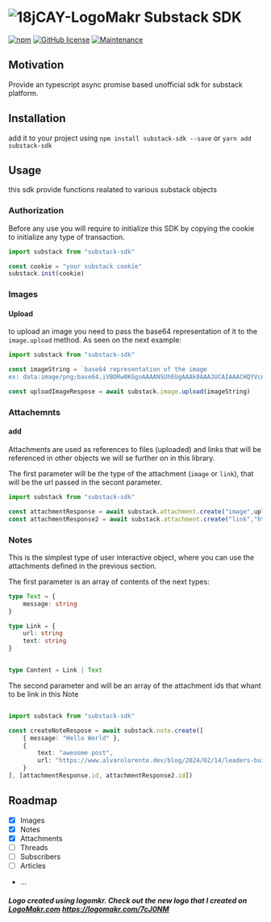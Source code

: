 # ![18jCAY-LogoMakr](https://github.com/alvarolorentedev/substack-sdk/assets/3071208/6ead70e0-77a4-4f76-bfd5-f2581cac65ce) Substack SDK

[![npm](https://img.shields.io/npm/dt/substack-sdk.svg)](https://github.com/alvarolorentedev/substack-sdk)
[![GitHub license](https://img.shields.io/github/license/alvarolorentedev/substack-sdk.svg)](https://github.com/alvarolorentedev/substack-sdk/blob/master/LICENSE)
[![Maintenance](https://img.shields.io/badge/Maintained%3F-yes-green.svg)](https://GitHub.com/alvarolorentedev/substack-sdk/graphs/commit-activity)

## Motivation

Provide an typescript async promise based unofficial sdk for substack platform.

## Installation

add it to your project using `npm install substack-sdk --save` or `yarn add substack-sdk`

## Usage

this sdk provide functions realated to various substack objects

### Authorization

Before any use you will require to initialize this SDK by copying the cookie to initialize any type of transaction.

```ts
import substack from "substack-sdk"

const cookie = "your substack cookie"
substack.init(cookie)
```

### Images

#### Upload

to upload an image you need to pass the base64 representation of it to the `image.upload` method. As seen on the next example:
```ts
import substack from "substack-sdk"

const imageString = `base64 representation of the image
ex: data:image/png;base64,iVBORw0KGgoAAAANSUhEUgAAAk0AAAJUCAIAAACHQYVcAAAACXBIWXMAAAsTAAALEwEAmpwYAAAgAElEQVR4nOy9WXMc130+fLpn3/...`

const uploadImageRespose = await substack.image.upload(imageString)

```


### Attachemnts

#### add

Attachments are used as references to files (uploaded) and links that will be referenced in other objects we will se further on in this library.

The first parameter will be the type of the attachment (`image` or `link`), that will be the url passed in the secont parameter.

```ts
import substack from "substack-sdk"

const attachmentResponse = await substack.attachment.create("image",uploadImageRespose.url)
const attachmentResponse2 = await substack.attachment.create("link","https://www.alvarolorente.dev/blog/2024/02/14/leaders-build-trust-managers-take-control-the-path-to-empowering-teams")

```

### Notes

This is the simplest type of user interactive object, where you can use the attachments defined in the previous section.

The first parameter is an array of contents of the next types: 
```ts
type Text = {
    message: string
}

type Link = {
    url: string
    text: string
}


type Content = Link | Text
```
The second parameter and will be an array of the attachment ids that whant to be link in this Note 
```ts

import substack from "substack-sdk"

const createNoteRespose = await substack.note.create([
    { message: "Hello World" },
    { 
        text: "awesome post",
        url: "https://www.alvarolorente.dev/blog/2024/02/14/leaders-build-trust-managers-take-control-the-path-to-empowering-teams"
    }
], [attachmentResponse.id, attachmentResponse2.id])
```

## Roadmap

- [x] Images
- [x] Notes
- [x] Attachments
- [ ] Threads
- [ ] Subscribers
- [ ] Articles
- ...

##### Logo created using logomkr. Check out the new logo that I created on <a href="http://logomakr.com" title="Logo Makr">LogoMakr.com</a> https://logomakr.com/7cJ0NM
